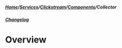 ##### [Home](/docs/index.md)/[Services](/docs/services/index.md)/[Clickstream](/docs/services/clickstream/index.md)/[Components](/services/clickstream/docs/index.md)/Collector
##### [Changelog](/services/clickstream/collector/CHANGELOG/README.md)

# Overview
